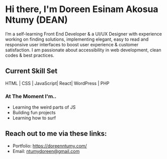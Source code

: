 # Hi there, I'm Doreen Esinam Akosua Ntumy (DEAN) 

I’m a self-learning Front End Developer & a UI/UX Designer with experience working on finding solutions, implementing elegant, easy to read and responsive user interfaces to boost user experience & customer satisfaction. I am passionate about accessibility in web development, clean codes & best practices.

## Current Skill Set
HTML | CSS | JavaScript| React| WordPress | PHP 

### At The Moment I'm..
- Learning the weird parts of JS 
- Building fun projects
- Learning how to surf

## Reach out to me via these links:

- Portfolio: https://doreenntumy.com/
- Email: ntumydoreen@gmail.com
